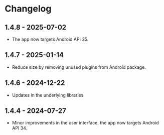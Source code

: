 # Changelog

## 1.4.8 - 2025-07-02

- The app now targets Android API 35.


## 1.4.7 - 2025-01-14

- Reduce size by removing unused plugins from Android package.


## 1.4.6 - 2024-12-22

- Updates in the underlying libraries.


## 1.4.4 - 2024-07-27

- Minor improvements in the user interface, the app now targets Android API 34.
